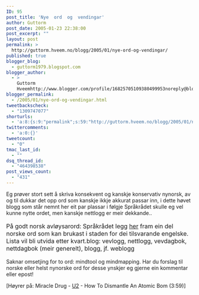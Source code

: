 ```yaml
---
ID: 95
post_title: 'Nye  ord  og  vendingar'
author: Guttorm
post_date: 2005-01-23 22:38:00
post_excerpt: ""
layout: post
permalink: >
  http://guttorm.hveem.no/blogg/2005/01/nye-ord-og-vendingar/
published: true
blogger_blog:
  - guttorm1979.blogspot.com
blogger_author:
  - >
    Guttorm
    Hveemhttp://www.blogger.com/profile/16825705109380499953noreply@blogger.com
blogger_permalink:
  - /2005/01/nye-ord-og-vendingar.html
tweetbackscheck:
  - "1309747077"
shorturls:
  - 'a:8:{s:9:"permalink";s:59:"http://guttorm.hveem.no/blogg/2005/01/nye-ord-og-vendingar/";s:7:"tinyurl";s:25:"http://tinyurl.com/7lz7fk";s:4:"isgd";s:17:"http://is.gd/gGPN";s:5:"bitly";s:18:"http://bit.ly/Z0Gw";s:5:"snipr";s:22:"http://snipr.com/agxmw";s:5:"snurl";s:22:"http://snurl.com/agxmw";s:7:"snipurl";s:24:"http://snipurl.com/agxmw";s:4:"trim";s:17:"http://tr.im/bb8K";}'
twittercomments:
  - 'a:0:{}'
tweetcount:
  - "0"
tmac_last_id:
  - ""
dsq_thread_id:
  - "464398538"
post_views_count:
  - "431"
---
```

Eg pr&oslash;ver stort sett &aring; skriva konsekvent og kanskje konservativ nynorsk, av og til dukkar det opp ord som kanskje ikkje akkurat passar inn, i dette h&oslash;vet blogg som st&aring;r nemnt her eit par plassar i f&oslash;lgje Spr&aring;kr&aring;det skulle eg vel kunne nytte ordet, men kanskje nettlogg er meir dekkande..<br /><br /><font size=3>P&aring; godt norsk  avl&oslash;ysarord: Spr&aring;kr&aring;det legg <a href="http://www.sprakrad.no/templates/Page.aspx?id=351" title="Avl&oslash;ysarord" target="_blank">her</a> fram ein del norske ord som kan brukast i staden for dei tilsvarande engelske. Lista vil bli utvida etter kvart.</font><font size=3>blog: vevlogg, nettlogg, vevdagbok, nettdagbok (meir generelt), blogg, jf. weblogg</font><br /><br />Saknar omsetjing for to ord: mindtool og mindmapping. Har du forslag til norske eller helst nynorske ord for desse ynskjer eg gjerne ein kommentar eller epost!<br /><div class="media">[H&oslash;yrer p&aring;: Miracle Drug - <a href="http://www.windowsmedia.com/mg/search.asp?srch=U2">U2</a> - How To Dismantle An Atomic Bom (3:59)]</div>